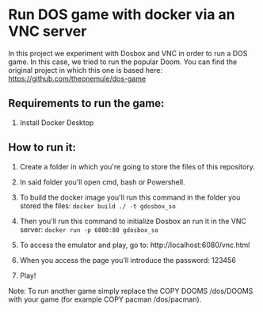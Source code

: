 # Run DOS game with docker via an VNC server

In this project we experiment with Dosbox and VNC in order to run a DOS game. In this case, we tried to run the popular Doom. 
You can find the original project in which this one is based here: https://github.com/theonemule/dos-game

## Requirements to run the game: 

1. Install Docker Desktop

## How to run it: 

1. Create a folder in which you're going to store the files of this repository. 

2. In said folder you'll open cmd, bash or Powershell. 

3. To build the docker image you'll run this command in the folder you stored the files: 
`docker build ./ -t gdosbox_so`

4. Then you'll run this command to initialize Dosbox an run it in the VNC server: 
`docker run -p 6080:80 gdosbox_so`

5. To access the emulator and play, go to: http://localhost:6080/vnc.html

6. When you access the page you'll introduce the password: 123456

7. Play!

Note: To run another game simply replace the COPY DOOMS /dos/DOOMS with your game (for example COPY pacman /dos/pacman). 

